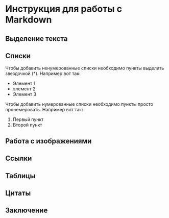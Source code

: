  # Инструкция для работы с Markdown

 ## Выделение текста

 ## Списки

 Чтобы добавить ненумерованные списки необходимо пункты выделить звездочкой (*). Например вот так:
 * Элемент 1
 * элемент 2
 * Элемент 3

Чтобы добавить нумерованные списки необходимо пункты просто пронемеровать. Например вот так:
1. Первый пункт
2. Второй пункт



## Работа с изображениями

## Ссылки

## Таблицы

## Цитаты

## Заключение
